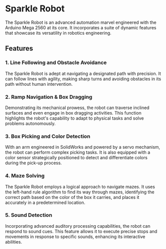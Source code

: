 
# Sparkle Robot

The Sparkle Robot is an advanced automation marvel engineered with the Arduino Mega 2560 at its core. It incorporates a suite of dynamic features that showcase its versatility in robotics engineering.

## Features

### 1. Line Following and Obstacle Avoidance
The Sparkle Robot is adept at navigating a designated path with precision. It can follow lines with agility, making sharp turns and avoiding obstacles in its path without human intervention.

### 2. Ramp Navigation & Box Dragging
Demonstrating its mechanical prowess, the robot can traverse inclined surfaces and even engage in box dragging activities. This function highlights the robot's capability to adapt to physical tasks and solve problems autonomously.

### 3. Box Picking and Color Detection
With an arm engineered in SolidWorks and powered by a servo mechanism, the robot can perform complex picking tasks. It is also equipped with a color sensor strategically positioned to detect and differentiate colors during the pick-up process.

### 4. Maze Solving
The Sparkle Robot employs a logical approach to navigate mazes. It uses the left-hand rule algorithm to find its way through mazes, identifying the correct path based on the color of the box it carries, and places it accurately in a predetermined location.

### 5. Sound Detection
Incorporating advanced auditory processing capabilities, the robot can respond to sound cues. This feature allows it to execute precise stops and movements in response to specific sounds, enhancing its interactive abilities.


